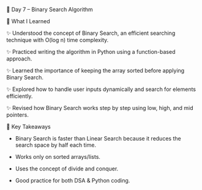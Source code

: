 🚀 Day 7 – Binary Search Algorithm

📌 What I Learned

✨ Understood the concept of Binary Search, an efficient searching technique with O(log n) time complexity.

✨ Practiced writing the algorithm in Python using a function-based approach.

✨ Learned the importance of keeping the array sorted before applying Binary Search.

✨ Explored how to handle user inputs dynamically and search for elements efficiently.

✨ Revised how Binary Search works step by step using low, high, and mid pointers.

📖 Key Takeaways

- Binary Search is faster than Linear Search because it reduces the search space by half each time.

- Works only on sorted arrays/lists.

- Uses the concept of divide and conquer.

- Good practice for both DSA & Python coding.
